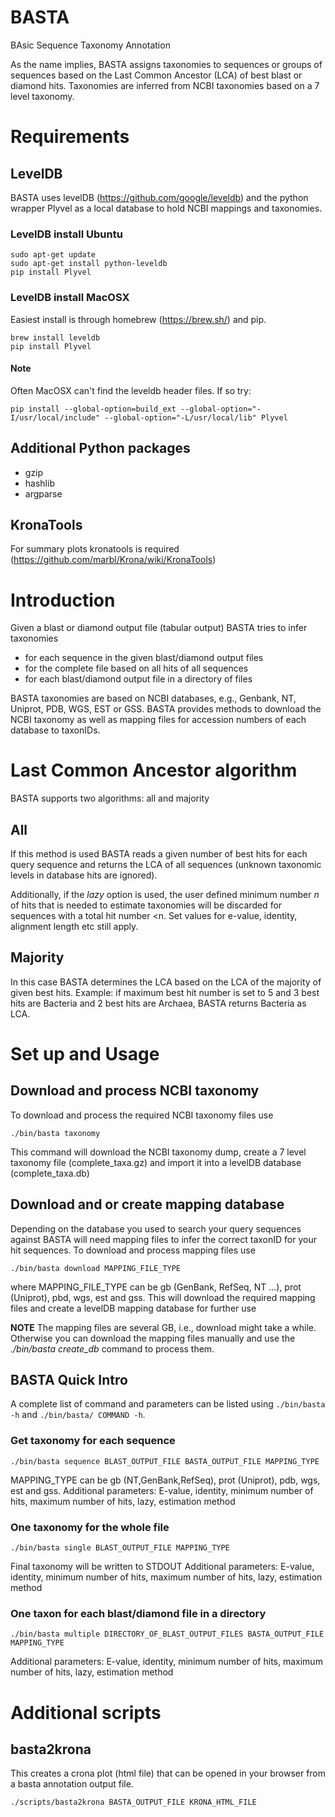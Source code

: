 # BASTA
BAsic Sequence Taxonomy Annotation

As the name implies, BASTA assigns taxonomies to sequences or groups of sequences based on the Last Common Ancestor (LCA) of best blast or diamond hits. Taxonomies are inferred from NCBI taxonomies based on a 7 level taxonomy. 


# Requirements

## LevelDB
BASTA uses levelDB (https://github.com/google/leveldb) and the python wrapper Plyvel as a local database to hold NCBI mappings and taxonomies.

### LevelDB install Ubuntu
```
sudo apt-get update
sudo apt-get install python-leveldb
pip install Plyvel
```



### LevelDB install MacOSX
Easiest install is through homebrew (https://brew.sh/) and pip. 
```
brew install leveldb
pip install Plyvel
```

#### Note
Often MacOSX can't find the leveldb header files. If so try:

```
pip install --global-option=build_ext --global-option="-I/usr/local/include" --global-option="-L/usr/local/lib" Plyvel
```

## Additional Python packages
* gzip
* hashlib
* argparse


## KronaTools
For summary plots kronatools is required (https://github.com/marbl/Krona/wiki/KronaTools)


# Introduction

Given a blast or diamond output file (tabular output) BASTA tries to infer taxonomies  
* for each sequence in the given blast/diamond output files 
* for the complete file based on all hits of all sequences 
* for each blast/diamond output file in a directory of files

BASTA taxonomies are based on NCBI databases, e.g., Genbank, NT, Uniprot, PDB, WGS, EST or GSS. BASTA provides methods to download the NCBI taxonomy as well as mapping files for accession numbers of each database to taxonIDs.

# Last Common Ancestor algorithm
BASTA supports two algorithms: all and majority

## All
If this method is used BASTA reads a given number of best hits for each query sequence and returns the LCA of all sequences (unknown taxonomic levels in database hits are ignored).

Additionally, if the *lazy* option is used, the user defined minimum number *n* of hits that is needed to estimate taxonomies will be discarded for sequences with a total hit number <n. Set values for e-value, identity, alignment length etc still apply.


## Majority
In this case BASTA determines the LCA based on the LCA of the majority of given best hits. Example: if maximum best hit number is set to 5 and 3 best hits are Bacteria and 2 best hits are Archaea, BASTA returns Bacteria as LCA.

# Set up and Usage

## Download and process NCBI taxonomy
To download and process the required NCBI taxonomy files use

```
./bin/basta taxonomy
```

This command will download the NCBI taxonomy dump, create a 7 level taxonomy file (complete_taxa.gz) and import it into a levelDB database (complete_taxa.db)


## Download and or create mapping database
Depending on the database you used to search your query sequences against BASTA will need mapping files to infer the correct taxonID for your hit sequences. To download and process mapping files use

```
./bin/basta download MAPPING_FILE_TYPE
```

where MAPPING_FILE_TYPE can be gb (GenBank, RefSeq, NT ...), prot (Uniprot), pbd, wgs, est and gss.
This will download the required mapping files and create a levelDB mapping database for further use

**NOTE** The mapping files are several GB, i.e., download might take a while. Otherwise you can download the mapping files manually and use the *./bin/basta create_db* command to process them.


## BASTA Quick Intro
A complete list of command and parameters can be listed using `./bin/basta -h` and `./bin/basta/ COMMAND -h`.


### Get taxonomy for each sequence

```
./bin/basta sequence BLAST_OUTPUT_FILE BASTA_OUTPUT_FILE MAPPING_TYPE
```

MAPPING_TYPE can be gb (NT,GenBank,RefSeq), prot (Uniprot), pdb, wgs, est and gss.
Additional parameters: E-value, identity, minimum number of hits, maximum number of hits, lazy, estimation method


### One taxonomy for the whole file

```
./bin/basta single BLAST_OUTPUT_FILE MAPPING_TYPE
```

Final taxonomy will be written to STDOUT
Additional parameters: E-value, identity, minimum number of hits, maximum number of hits, lazy, estimation method

### One taxon for each blast/diamond file in a directory

```
./bin/basta multiple DIRECTORY_OF_BLAST_OUTPUT_FILES BASTA_OUTPUT_FILE MAPPING_TYPE
```
Additional parameters: E-value, identity, minimum number of hits, maximum number of hits, lazy, estimation method




# Additional scripts

## basta2krona

This creates a crona plot (html file) that can be opened in your browser from a basta annotation output file.

```
./scripts/basta2krona BASTA_OUTPUT_FILE KRONA_HTML_FILE
```




